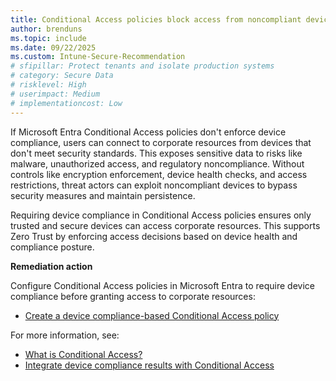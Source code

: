 ```yaml
---
title: Conditional Access policies block access from noncompliant devices
author: brenduns
ms.topic: include
ms.date: 09/22/2025
ms.custom: Intune-Secure-Recommendation
# sfipillar: Protect tenants and isolate production systems
# category: Secure Data
# risklevel: High
# userimpact: Medium
# implementationcost: Low
---
```

If Microsoft Entra Conditional Access policies don't enforce device compliance, users can connect to corporate resources from devices that don't meet security standards. This exposes sensitive data to risks like malware, unauthorized access, and regulatory noncompliance. Without controls like encryption enforcement, device health checks, and access restrictions, threat actors can exploit noncompliant devices to bypass security measures and maintain persistence.


Requiring device compliance in Conditional Access policies ensures only trusted and secure devices can access corporate resources. This supports Zero Trust by enforcing access decisions based on device health and compliance posture.

**Remediation action**

Configure Conditional Access policies in Microsoft Entra to require device compliance before granting access to corporate resources:  
- [Create a device compliance-based Conditional Access policy](/intune/intune-service/protect/create-conditional-access-intune)

For more information, see:
- [What is Conditional Access?](/entra/identity/conditional-access/overview)
- [Integrate device compliance results with Conditional Access](/intune/intune-service/protect/device-compliance-get-started#integrate-with-conditional-access)